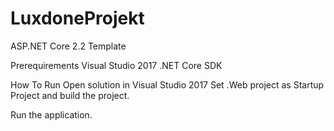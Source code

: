 # LuxdoneProjekt

ASP.NET Core 2.2 Template

Prerequirements
Visual Studio 2017
.NET Core SDK

How To Run
Open solution in Visual Studio 2017
Set .Web project as Startup Project and build the project.

Run the application.


